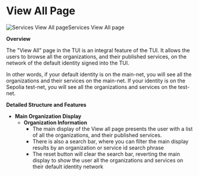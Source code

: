 # View All Page

![Services View All page](/assets/images/products/AIMarketplace/TUI/Screenshot2024-08-17at6.11.15PM.png)Services View All page

**Overview**

The "View All" page in the TUI is an integral feature of the TUI. It allows the users to browse all the organizations, and their published services, on the network of the default identity signed into the TUI.&#x20;

In other words, if your default identity is on the main-net, you will see all the organizations and their services on the main-net. If your identity is on the Sepolia test-net, you will see all the organizations and services on the test-net.&#x20;

**Detailed Structure and Features**

* **Main Organization Display**
  * **Organization Information**
    * The main display of the View all page presents the user with a list of all the organizations, and their published services.
    * There is also a search bar, where you can filter the main display results by an organization or service id search phrase
    * The reset button will clear the search bar, reverting the main display to show the user all the organizations and services on their default identity network&#x20;
